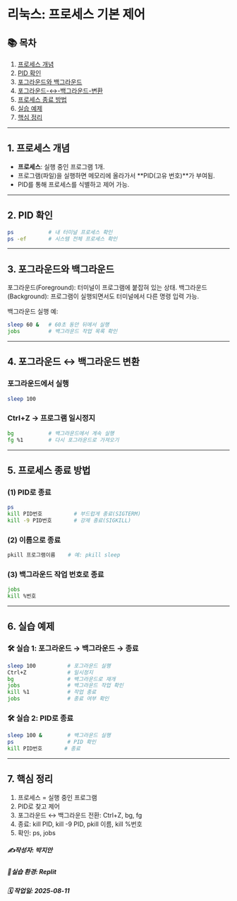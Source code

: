 # 리눅스: 프로세스 기본 제어

## 📚 목차
1. [프로세스 개념](#1-프로세스-개념)
2. [PID 확인](#2-pid-확인)
3. [포그라운드와 백그라운드](#3-포그라운드와-백그라운드)
4. [포그라운드-↔-백그라운드-변환](#4-포그라운드-↔-백그라운드-변환)
5. [프로세스 종료 방법](#5-프로세스-종료-방법)
6. [실습 예제](#6-실습-예제)
7. [핵심 정리](#7-핵심-정리)

---

## 1. 프로세스 개념
- **프로세스**: 실행 중인 프로그램 1개.
- 프로그램(파일)을 실행하면 메모리에 올라가서 **PID(고유 번호)**가 부여됨.
- PID를 통해 프로세스를 식별하고 제어 가능.

---

## 2. PID 확인
```bash
ps           # 내 터미널 프로세스 확인
ps -ef       # 시스템 전체 프로세스 확인
```

---

## 3. 포그라운드와 백그라운드
포그라운드(Foreground): 터미널이 프로그램에 붙잡혀 있는 상태.
백그라운드(Background): 프로그램이 실행되면서도 터미널에서 다른 명령 입력 가능.

백그라운드 실행 예:
```bash
sleep 60 &   # 60초 동안 뒤에서 실행
jobs         # 백그라운드 작업 목록 확인
```

---

## 4. 포그라운드 ↔ 백그라운드 변환
### 포그라운드에서 실행
```bash
sleep 100
```

### Ctrl+Z → 프로그램 일시정지
```bash
bg           # 백그라운드에서 계속 실행
fg %1        # 다시 포그라운드로 가져오기
```

---

## 5. 프로세스 종료 방법

### (1) PID로 종료
```bash
ps
kill PID번호          # 부드럽게 종료(SIGTERM)
kill -9 PID번호       # 강제 종료(SIGKILL)
```

### (2) 이름으로 종료
```bash
pkill 프로그램이름    # 예: pkill sleep
```

### (3) 백그라운드 작업 번호로 종료
```bash
jobs
kill %번호
```

---

## 6. 실습 예제

### 🛠 실습 1: 포그라운드 → 백그라운드 → 종료
```bash
sleep 100          # 포그라운드 실행
Ctrl+Z             # 일시정지
bg                 # 백그라운드로 재개
jobs               # 백그라운드 작업 확인
kill %1            # 작업 종료
jobs               # 종료 여부 확인
```

### 🛠 실습 2: PID로 종료
```bash
sleep 100 &        # 백그라운드 실행
ps                 # PID 확인
kill PID번호       # 종료
```

---

## 7. 핵심 정리
1. 프로세스 = 실행 중인 프로그램
2. PID로 찾고 제어
3. 포그라운드 ↔ 백그라운드 전환: Ctrl+Z, bg, fg
4. 종료: kill PID, kill -9 PID, pkill 이름, kill %번호
5. 확인: ps, jobs

##### ✍️작성자: 박지안
##### 🐧실습 환경: Replit
##### 🗓️ 작업일: 2025-08-11
